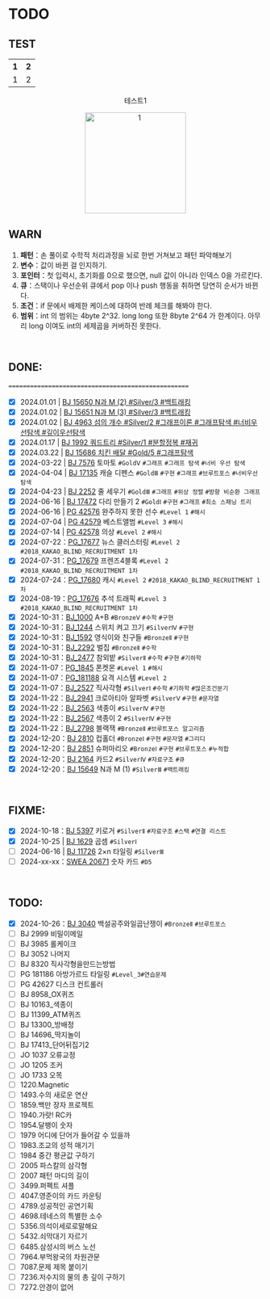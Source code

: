 # TODO

## TEST

<p align=center>
<table>
<tr>
  <th>1</th>
  <th>2</th>
</tr>
<tr>
  <td>1</td>
  <td>2</td>
</tr>
</table>
</p>

<p align=center>
테스트1
</p>

<p align=center>
<img alt="1" src="./.example\Baekjoon\asset\2.avif" width="200" height="200">
</p>

## WARN

1. <b>패턴</b>：손 풀이로 수학적 처리과정을 뇌로 한번 거쳐보고 패턴 파악해보기
2. <b>변수</b>：값이 바뀐 걸 인지하기.
3. <b>포인터</b>：첫 입력시, 초기화를 0으로 했으면, null 값이 아니라 인덱스 0을 가르킨다.
4. <b>큐</b>：스택이나 우선순위 큐에서 pop 이나 push 행동을 취하면 당연히 순서가 바뀐다.
5. <b>조건</b>：if 문에서 배제한 케이스에 대하여 반례 체크를 해봐야 한다.
6. <b>범위</b>：int 의 범위는 4byte 2^32. long long 또한 8byte 2^64 가 한계이다. 아무리 long 이여도 int의 세제곱을 커버하진 못한다.

<br />

## DONE:

`==================================================`

- [x] 2024.01.01 | [BJ 15650 N과 M (2) #Silver/3 #백트래킹](.\Problem\Solved\Baekjoon\Silver\3\BJ_15650\question\info.md)
- [x] 2024.01.02 | [BJ 15651 N과 M (3) #Silver/3 #백트래킹](Problem\Solved\Baekjoon\Silver\3\BJ_15651\question\info.md)
- [x] 2024.01.02 | [BJ 4963 섬의 개수 #Silver/2 #그래프이론 #그래프탐색 #너비우선탐색 #깊이우선탐색](Problem\Solved\Baekjoon\Silver\2\BJ_4963\question\info.md)
- [x] 2024.01.17 | [BJ 1992 쿼드트리 #Silver/1 #분할정복 #재귀](Problem\Solved\Baekjoon\Silver\1\BJ_1992\question\info.md)
- [x] 2024.03.22 | [BJ 15686 치킨 배달 #Gold/5 #그래프탐색](Problem\Failed\Baekjoon\Gold\5\BJ_15686\question\info.md)
- [x] 2024-03-22 | [BJ 7576](Problem\Failed\Baekjoon\Gold\5\BJ_7576\question\info.md) 토마토 `#GoldⅤ` `#그래프` `#그래프 탐색` `#너비 우선 탐색`
- [x] 2024-04-04 | [BJ 17135](Problem\Solved\Baekjoon\Gold\3\BJ_17135\question\info.md) 캐슬 디펜스 `#GoldⅢ` `#구현` `#그래프` `#브루트포스` `#너비우선탐색`
- [x] 2024-04-23 | [BJ 2252](Problem\Solved\Baekjoon\Gold\3\BJ_2252\question\info.md) 줄 세우기 `#GoldⅢ` `#그래프` `#위상 정렬` `#방향 비순환 그래프`
- [x] 2024-06-16 | [BJ 17472](Problem\Solved\Baekjoon\Gold\1\BJ_17472\question\info.md) 다리 만들기 2 `#GoldⅠ` `#구현` `#그래프` `#최소 스패닝 트리`
- [x] 2024-06-16 | [PG 42576](Problem\Solved\Programmers\Level_1\PG_42576\question\info.md) 완주하지 못한 선수 `#Level 1` `#해시`
- [x] 2024-07-04 | [PG 42579](Problem\Solved\Programmers\Level_3\PG_42579\question\info.md) 베스트앨범 `#Level 3` `#해시`
- [x] 2024-07-14 | [PG 42578](Problem\Solved\Programmers\Level_2\PG_42578\question\info.md) 의상 `#Level 2` `#해시`
- [x] 2024-07-22：[PG_17677](Problem\Solved\Programmers\Level_2\PG_17677\question\info.md) 뉴스 클러스터링 `#Level 2` `#2018_KAKAO_BLIND_RECRUITMENT 1차`
- [x] 2024-07-31：[PG_17679](Problem\Solved\Programmers\Level_2\PG_17679\question\info.md) 프렌즈4블록 `#Level 2` `#2018_KAKAO_BLIND_RECRUITMENT 1차`
- [x] 2024-07-24：[PG_17680](Problem\Solved\Programmers\Level_2\PG_17680\question\info.md) 캐시 `#Level 2` `#2018_KAKAO_BLIND_RECRUITMENT 1차`
- [x] 2024-08-19：[PG_17676](Problem\Solved\Programmers\Level_3\PG_17676\question\info.md) 추석 트래픽 `#Level 3` `#2018_KAKAO_BLIND_RECRUITMENT 1차`
- [x] 2024-10-31：[BJ_1000](Problem\Solved\Baekjoon\Bronze\5\BJ_1000/._A+B.md) A+B `#BronzeⅤ` `#수학` `#구현`
- [x] 2024-10-31：[BJ_1244](Problem\Solved\Baekjoon\Silver\4\BJ_1244/._스위치_켜고_끄기.md) 스위치 켜고 끄기 `#SilverⅣ` `#구현`
- [x] 2024-10-31：[BJ_1592](Problem\Solved\Baekjoon\Bronze\2\BJ_1592/._영식이와_친구들.md) 영식이와 친구들 `#BronzeⅡ` `#구현`
- [x] 2024-10-31：[BJ_2292](Problem\Solved\Baekjoon\Bronze\2\BJ_2292/._벌집.md) 벌집 `#BronzeⅡ` `#수학`
- [x] 2024-10-31：[BJ_2477](Problem\Solved\Baekjoon\Silver\2\BJ_2477/._참외밭.md) 참외밭 `#SilverⅡ` `#수학` `#구현` `#기하학`
- [x] 2024-11-07：[PG_1845](Problem\Solved\Programmers\Level_1\PG_1845/__폰켓몬.md) 폰켓몬 `#Level 1` `#해시`
- [x] 2024-11-07：[PG_181188](Problem\Solved\Programmers\Level_2\PG_181188/__요격_시스템.md) 요격 시스템 `#Level 2`
- [x] 2024-11-07：[BJ_2527](Problem\Solved\Baekjoon\Silver\1\BJ_2527/__직사각형.md) 직사각형 `#SilverⅠ` `#수학` `#기하학` `#많은조건분기`
- [x] 2024-11-22：[BJ_2941](Problem\Solved\Baekjoon\Silver\5\BJ_2941/__크로아티아_알파벳__.md) 크로아티아 알파벳 `#SilverⅤ` `#구현` `#문자열`
- [x] 2024-11-22：[BJ_2563](Problem\Solved\Baekjoon\Silver\4\BJ_2563/__색종이__.md) 색종이 `#SilverⅣ` `#구현`
- [x] 2024-11-22：[BJ_2567](Problem\Solved\Baekjoon\Silver\4\BJ_2567/__색종이_2__.md) 색종이 2 `#SilverⅣ` `#구현`
- [x] 2024-11-22：[BJ_2798](Problem\Solved\Baekjoon\Bronze\2\BJ_2798/__블랙잭__.md) 블랙잭 `#BronzeⅡ` `#브루트포스 알고리즘`
- [x] 2024-12-20：[BJ 2810](Problem\Solved\Baekjoon\Bronze\1\BJ_2810/__컵홀더__.md) 컵홀더 `#BronzeⅠ` `#구현` `#문자열` `#그리디`
- [x] 2024-12-20：[BJ 2851](Problem\Solved\Baekjoon\Bronze\1\BJ_2851/__슈퍼_마리오__.md) 슈퍼마리오 `#BronzeⅠ` `#구현` `#브루트포스` `#누적합`
- [x] 2024-12-20：[BJ 2164](Problem\Solved\Baekjoon\Silver\4\BJ_2164/__카드2__.md) 카드2 `#SilverⅣ` `#자료구조` `#큐`
- [x] 2024-12-20：[BJ 15649](<Problem\Solved\Baekjoon\Silver\3\BJ_15649/__N과_M_(1)__.md>) N과 M (1) `#SilverⅢ` `#백트래킹`

<br />

## FIXME:

- [x] 2024-10-18：[BJ 5397](Problem\Failed\Baekjoon\Silver\2\BJ_5397\question\info.md) 키로거 `#SilverⅡ` `#자료구조` `#스택` `#연결 리스트`
- [x] 2024-10-25 | [BJ 1629](Problem\Unsolved\Baekjoon\Silver\1\BJ_1629\question\info.md) 곱셈 `#SilverⅠ`
- [ ] 2024-06-16 | [BJ 11726](Problem\Solved\Baekjoon\Gold\1\BJ_17472\question\info.md) 2×n 타일링 `#SilverⅢ`
- [ ] 2024-xx-xx：[SWEA 20671](Problem\Unsolved\SWEA\D5\SWEA_20671\question\info.md) 숫자 카드 `#D5`

<br />

## TODO:

- [x] 2024-10-26：[BJ 3040](Problem\Failed\Baekjoon\Bronze\2\BJ_3040\info\question.md) 백설공주와일곱난쟁이 `#BronzeⅡ` `#브루트포스`
- [ ] BJ 2999 비밀이메일
- [ ] BJ 3985 롤케이크
- [ ] BJ 3052 나머지
- [ ] BJ 8320 직사각형을만드는방법
- [ ] PG 181186 아방가르드 타일링 `#Level_3#연습문제`
- [ ] PG 42627 디스크 컨트롤러
- [ ] BJ 8958_OX퀴즈
- [ ] BJ 10163\_색종이
- [ ] BJ 11399_ATM퀴즈
- [ ] BJ 13300\_방배정
- [ ] BJ 14696\_딱지놀이
- [ ] BJ 17413\_단어뒤집기2
- [ ] JO 1037 오류교정
- [ ] JO 1205 조커
- [ ] JO 1733 오목
- [ ] 1220.Magnetic
- [ ] 1493.수의 새로운 연산
- [ ] 1859.백만 장자 프로젝트
- [ ] 1940.가랏! RC카
- [ ] 1954.달팽이 숫자
- [ ] 1979 어디에 단어가 들어갈 수 있을까
- [ ] 1983.조교의 성적 매기기
- [ ] 1984 중간 평균값 구하기
- [ ] 2005 파스칼의 삼각형
- [ ] 2007 패턴 마디의 길이
- [ ] 3499.퍼펙트 셔플
- [ ] 4047.영준이의 카드 카운팅
- [ ] 4789.성공적인 공연기획
- [ ] 4698.테네스의 특별한 소수
- [ ] 5356.의석이세로로말해요
- [ ] 5432.쇠막대기 자르기
- [ ] 6485.삼성시의 버스 노선
- [ ] 7964.부먹왕국의 차원관문
- [ ] 7087.문제 제목 붙이기
- [ ] 7236.저수지의 물의 총 깊이 구하기
- [ ] 7272.안경이 없어

<br />
